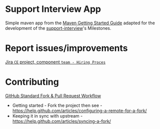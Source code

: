 # Support Interview App

Simple maven app from the [Maven Getting Started Guide](https://maven.apache.org/guides/getting-started/) adapted for the development of the [support-interview](https://github.com/cloudbees/support-interview)'s Milestones.

# Report issues/improvements

[Jira `CE` project, component `team - Hiring Proces`](https://cloudbees.atlassian.net/issues/?jql=project%20%3D%20CE%20AND%20resolution%20%3D%20Unresolved%20AND%20component%20%3D%20%22team%20-%20Hiring%20Process%22)

# Contributing

[GitHub Standard Fork & Pull Request Workflow](https://gist.github.com/Chaser324/ce0505fbed06b947d962)

* Getting started - Fork the project then see - <https://help.github.com/articles/configuring-a-remote-for-a-fork/>
* Keeping it in sync with upstream - <https://help.github.com/articles/syncing-a-fork/>